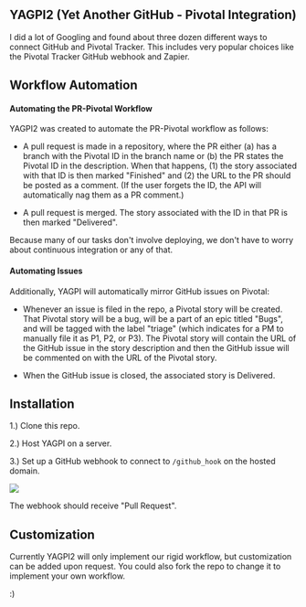 ## YAGPI2 (Yet Another GitHub - Pivotal Integration)

I did a lot of Googling and found about three dozen different ways to connect GitHub and Pivotal Tracker. This includes very popular choices like the Pivotal Tracker GitHub webhook and Zapier.

## Workflow Automation

#### Automating the PR-Pivotal Workflow

YAGPI2 was created to automate the PR-Pivotal workflow as follows:

* A pull request is made in a repository, where the PR either (a) has a branch with the Pivotal ID in the branch name or (b) the PR states the Pivotal ID in the description. When that happens, (1) the story associated with that ID is then marked "Finished" and (2) the URL to the PR should be posted as a comment. (If the user forgets the ID, the API will automatically nag them as a PR comment.)

* A pull request is merged. The story associated with the ID in that PR is then marked "Delivered".

Because many of our tasks don't involve deploying, we don't have to worry about continuous integration or any of that.


#### Automating Issues

Additionally, YAGPI will automatically mirror GitHub issues on Pivotal:

* Whenever an issue is filed in the repo, a Pivotal story will be created.  That Pivotal story will be a bug, will be a part of an epic titled "Bugs", and will be tagged with the label "triage" (which indicates for a PM to manually file it as P1, P2, or P3).  The Pivotal story will contain the URL of the GitHub issue in the story description and then the GitHub issue will be commented on with the URL of the Pivotal story.

* When the GitHub issue is closed, the associated story is Delivered.


## Installation

1.) Clone this repo.

2.) Host YAGPI on a server.

3.) Set up a GitHub webhook to connect to `/github_hook` on the hosted domain.

![](http://puu.sh/lpqwM/472669578f.png)

The webhook should receive "Pull Request".


## Customization

Currently YAGPI2 will only implement our rigid workflow, but customization can be added upon request.  You could also fork the repo to change it to implement your own workflow.

:)
